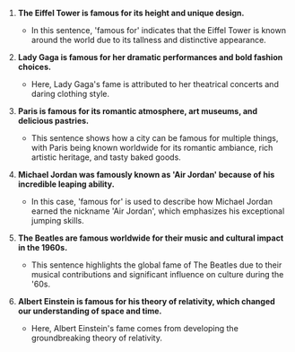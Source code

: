 1. **The Eiffel Tower is famous for its height and unique design.**
   - In this sentence, 'famous for' indicates that the Eiffel Tower is known around the world due to its tallness and distinctive appearance.

2. **Lady Gaga is famous for her dramatic performances and bold fashion choices.**
   - Here, Lady Gaga's fame is attributed to her theatrical concerts and daring clothing style.

3. **Paris is famous for its romantic atmosphere, art museums, and delicious pastries.**
   - This sentence shows how a city can be famous for multiple things, with Paris being known worldwide for its romantic ambiance, rich artistic heritage, and tasty baked goods.

4. **Michael Jordan was famously known as 'Air Jordan' because of his incredible leaping ability.**
   - In this case, 'famous for' is used to describe how Michael Jordan earned the nickname 'Air Jordan', which emphasizes his exceptional jumping skills.

5. **The Beatles are famous worldwide for their music and cultural impact in the 1960s.**
   - This sentence highlights the global fame of The Beatles due to their musical contributions and significant influence on culture during the '60s.

6. **Albert Einstein is famous for his theory of relativity, which changed our understanding of space and time.**
   - Here, Albert Einstein's fame comes from developing the groundbreaking theory of relativity.